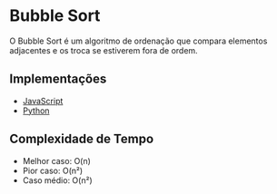  # Bubble Sort

O Bubble Sort é um algoritmo de ordenação que compara elementos adjacentes e os troca se estiverem fora de ordem.

## Implementações

- [JavaScript](bubble_sort.js)
- [Python](bubble_sort.py)

## Complexidade de Tempo

- Melhor caso: O(n)
- Pior caso: O(n²)
- Caso médio: O(n²)

